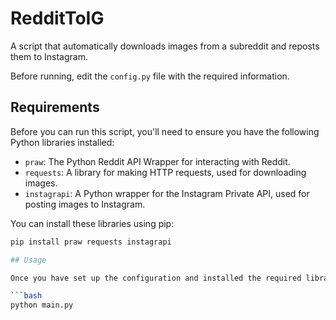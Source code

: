 # RedditToIG
A script that automatically downloads images from a subreddit and reposts them to Instagram.

Before running, edit the `config.py` file with the required information.

## Requirements

Before you can run this script, you'll need to ensure you have the following Python libraries installed:

- `praw`: The Python Reddit API Wrapper for interacting with Reddit.
- `requests`: A library for making HTTP requests, used for downloading images.
- `instagrapi`: A Python wrapper for the Instagram Private API, used for posting images to Instagram.

You can install these libraries using pip:

```bash
pip install praw requests instagrapi

## Usage

Once you have set up the configuration and installed the required libraries, you can run the script to automatically download images from a subreddit and repost them to Instagram.

```bash
python main.py
